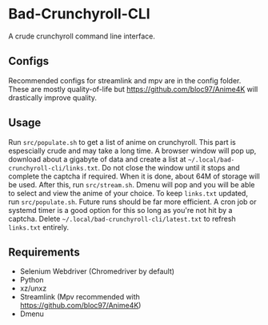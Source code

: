 # Bad-Crunchyroll-CLI
A crude crunchyroll command line interface.

## Configs
Recommended configs for streamlink and mpv are in the config folder. These are mostly quality-of-life but https://github.com/bloc97/Anime4K will drastically improve quality.

## Usage
Run `src/populate.sh` to get a list of anime on crunchyroll. This part is espescially crude and may take a long time. A browser window will pop up, download about a gigabyte of data and create a list at `~/.local/bad-crunchyroll-cli/links.txt`. Do not close the window until it stops and complete the captcha if required. When it is done, about 64M of storage will be used. After this, run `src/stream.sh`. Dmenu will pop and you will be able to select and view the anime of your choice. To keep `links.txt` updated, run `src/populate.sh`. Future runs should be far more efficient. A cron job or systemd timer is a good option for this so long as you're not hit by a captcha. Delete `~/.local/bad-crunchyroll-cli/latest.txt` to refresh `links.txt` entirely.

## Requirements
- Selenium Webdriver (Chromedriver by default)
- Python
- xz/unxz
- Streamlink (Mpv recommended with https://github.com/bloc97/Anime4K)
- Dmenu
